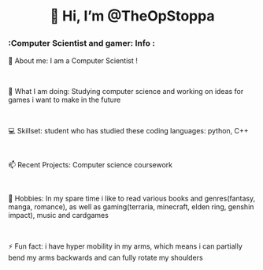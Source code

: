 <div id="header" align="center">

 <h1>

  👋 Hi, I’m @TheOpStoppa

 </h1>

</div>

### :Computer Scientist and gamer: Info :

👀 About me: I am a Computer Scientist  ! 

<br>

🌱 What I am doing: Studying computer science and working on ideas for games i want to make in the future

<br>

💻 Skillset: student who has studied these coding languages: python, C++

<br>

📫 Recent Projects: Computer science coursework

<br>

🌱 Hobbies: In my spare time i like to read various books and genres(fantasy, manga, romance), as well as gaming(terraria, minecraft, elden ring, genshin impact), music and cardgames

<br>

⚡ Fun fact: i have hyper mobility in my arms, which means i can partially bend my arms backwards and can fully rotate my shoulders
<!---
TheOpStoppa/TheOpStoppa is a ✨ special ✨ repository because its `README.md` (this file) appears on your GitHub profile.
You can click the Preview link to take a look at your changes.
--->
